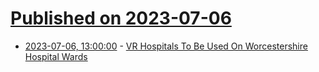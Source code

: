 # [Published on 2023-07-06](index.md)

* [2023-07-06, 13:00:00](https://science.slashdot.org/story/23/07/06/002207/vr-hospitals-to-be-used-on-worcestershire-hospital-wards?utm_source=rss1.0mainlinkanon&utm_medium=feed) - [VR Hospitals To Be Used On Worcestershire Hospital Wards](https://science.slashdot.org/story/23/07/06/002207/vr-hospitals-to-be-used-on-worcestershire-hospital-wards?utm_source=rss1.0mainlinkanon&utm_medium=feed)

